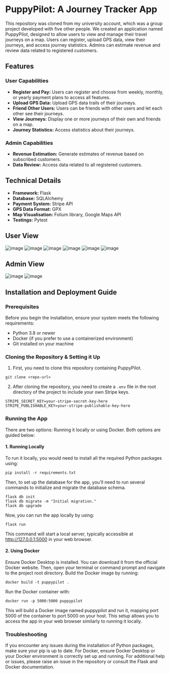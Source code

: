 # PuppyPilot: A Journey Tracker App
This repository was cloned from my university account, which was a group project developed with five other people. We created an application named PuppyPilot, designed to allow users to view and manage their travel journeys on a map. Users can register, upload GPS data, view their journeys, and access journey statistics. Admins can estimate revenue and review data related to registered customers.

## Features
### User Capabilities
- **Register and Pay:** Users can register and choose from weekly, monthly, or yearly payment plans to access all features.
- **Upload GPS Data:** Upload GPS data trails of their journeys.
- **Friend Other Users:** Users can be friends with other users and let each other see their journeys.
- **View Journeys:** Display one or more journeys of their own and friends on a map.
- **Journey Statistics:** Access statistics about their journeys.

### Admin Capabilities
- **Revenue Estimation:** Generate estimates of revenue based on subscribed customers.
- **Data Review:** Access data related to all registered customers.

## Technical Details
- **Framework:** Flask
- **Database:** SQLAlchemy
- **Payment System:** Stripe API
- **GPS Data Format:** GPX
- **Map Visualisation:** Folium library, Google Maps API
- **Testings:** Pytest

## User View

![image](https://github.com/user-attachments/assets/68102a30-b6be-40a4-ab2e-6e326ac3dada)
![image](https://github.com/user-attachments/assets/ea5eae27-afa3-4298-9883-b44ed33122da)
![image](https://github.com/user-attachments/assets/d23582dc-fd00-4743-90eb-5c199f0678c9)
![image](https://github.com/user-attachments/assets/8d54cae6-a885-4c47-9cf8-820f7602004a)
![image](https://github.com/user-attachments/assets/5f283f47-5efa-413b-923d-b6853b1b3184)
![image](https://github.com/user-attachments/assets/4ad0f217-89f5-4189-bf75-303b69007622)

## Admin View
![image](https://github.com/user-attachments/assets/4519b341-7786-44ee-8e0a-c9d6a4e3c00e)
![image](https://github.com/user-attachments/assets/44d71e5e-6fac-483d-bd3e-e26945e52b89)

## Installation and Deployment Guide
### Prerequisites
Before you begin the installation, ensure your system meets the following requirements:
- Python 3.8 or newer
- Docker (if you prefer to use a containerized environment)
- Git installed on your machine

### Cloning the Repository & Setting it Up
1. First, you need to clone this repository containing PuppyPilot.
```
git clone <repo-url>
```
2. After cloning the repository, you need to create a `.env` file in the root directory of the project to include your own Stripe keys.
```
STRIPE_SECRET_KEY=your-stripe-secret-key-here
STRIPE_PUBLISHABLE_KEY=your-stripe-publishable-key-here
```
### Running the App
There are two options: Running it locally or using Docker. Both options are guided below:

#### 1. Running Locally
To run it locally, you would need to install all the required Python packages using:
```
pip install -r requirements.txt
```
Then, to set up the database for the app, you'll need to run several commands to initialize and migrate the database schema.
```
flask db init
flask db migrate -m "Initial migration."
flask db upgrade
```
Now, you can run the app locally by using:
```
flask run
```
This command will start a local server, typically accessible at http://127.0.0.1:5000 in your web browser.

#### 2. Using Docker
Ensure Docker Desktop is installed. You can download it from the official Docker website.
Then, open your terminal or command prompt and navigate to the project root directory.
Build the Docker image by running:
```
docker build -t puppypilot .
```
Run the Docker container with:
```
docker run -p 5000:5000 puppypilot
```
This will build a Docker image named puppypilot and run it, mapping port 5000 of the container to port 5000 on your host. This setup allows you to access the app in your web browser similarly to running it locally.

### Troubleshooting
If you encounter any issues during the installation of Python packages, make sure your pip is up to date.
For Docker, ensure Docker Desktop or your Docker environment is correctly set up and running.
For additional help or issues, please raise an issue in the repository or consult the Flask and Docker documentation.
